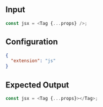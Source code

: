 
## Input
```javascript input
const jsx = <Tag {...props} />;
```

## Configuration
```json configuration
{
  "extension": "js"
}
```

## Expected Output
```javascript expected output
const jsx = <Tag {...props}></Tag>;
```
